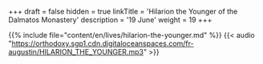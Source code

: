 +++
draft = false
hidden = true
linkTitle = 'Hilarion the Younger of the Dalmatos Monastery'
description = '19 June'
weight = 19
+++

{{% include file="content/en/lives/hilarion-the-younger.md" %}}
{{< audio "https://orthodoxy.sgp1.cdn.digitaloceanspaces.com/fr-augustin/HILARION_THE_YOUNGER.mp3" >}}
